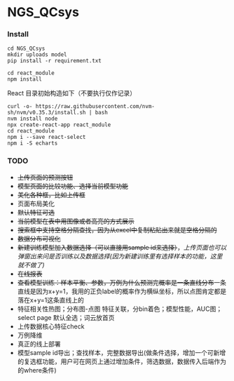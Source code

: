 # NGS_QCsys


### Install
``` shell
cd NGS_QCsys
mkdir uploads model
pip install -r requirement.txt

cd react_module
npm install
```

React 目录初始构造如下（不要执行仅作记录）
``` shell
curl -o- https://raw.githubusercontent.com/nvm-sh/nvm/v0.35.3/install.sh | bash
nvm install node
npx create-react-app react_module
cd react_module
npm i --save react-select
npm i -S echarts
```


### TODO
- ~~上传页面的预测按钮~~
- ~~模型页面的比较功能、选择当前模型功能~~
- ~~美化各种框，比如上传框~~
- 页面布局美化
- ~~默认特征可选~~
- ~~当前模型在表中用图像或者高亮的方式展示~~
- ~~搜索框中支持空格分隔查找，因为从excel中复制粘贴出来就是空格分隔的~~
- ~~数据分布可视化~~
- ~~新建训练模型加入数据选择（可以直接用sample id来选择）~~，*上传页面也可以弹窗出来问是否训练以及数据选择(因为新建训练里有选择样本的功能，这里就不做了)*
- ~~在线报表~~
- ~~查看模型训练：样本平衡、参数，万例为什么预测完概率是一条直线分布~~一条直线是因为x+y=1，我用的正负label的概率作为横纵坐标，所以点图肯定都是落在x+y=1这条直线上的
- 特征相关性热图；分布图-点图 特征关联，分bin着色；模型性能，AUC图；select page 默认全选；词云放首页
- 上传数据核心特征check
- 万例降维
- 真正的线上部署
- 模型sample id导出；查找样本，完整数据导出(做条件选择，增加一个可新增的复选框功能，用户可在网页上通过增加条件，筛选数据，数据传入后端作为的where条件)
